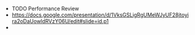 - TODO Performance Review
- https://docs.google.com/presentation/d/1VksGSLigRgUMeWJyUF28jtoyira2oDaUowldRVzY06U/edit#slide=id.p1
-